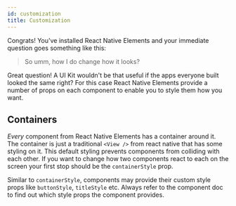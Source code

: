 ```yaml
---
id: customization
title: Customization
---
```


Congrats! You've installed React Native Elements and your immediate question goes something like this:

> So umm, how I do change how it looks?

Great question! A UI Kit wouldn't be that useful if the apps everyone built looked the same right? For this case
React Native Elements provide a number of props on each component to enable you to style them how you want.

## Containers

_Every_ component from React Native Elements has a container around it. The container is just a traditional `<View />` from
react native that has some styling on it. This default styling prevents components from colliding with each other.
If you want to change how two components react to each on the screen your first stop should be the `containerStyle` prop.

Similar to `containerStyle`, components may provide their custom style props like `buttonStyle`, `titleStyle` etc.
Always refer to the component doc to find out which style props the component provides.
